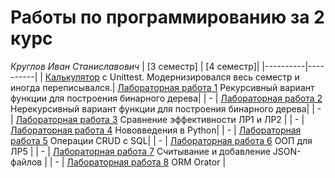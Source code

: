 # **Работы по программированию за 2 курс**
*Круглов Иван Станиславович*
| [3 семестр] | [4 семестр]|
|----------|----------|
| [Калькулятор](https://replit.com/@Dirwul/calculator "Калькулятор") с Unittest. Модернизировался весь семестр и иногда переписывался.| [Лабораторная работа 1](https://replit.com/@Dirwul/4SemLR1 "Рекурсивный вариант функции для построения бинарного дерева") Рекурсивный вариант функции для построения бинарного дерева|
| -    | [Лабораторная работа 2](https://replit.com/@Dirwul/4SemLR2 "Нерекурсивный вариант функции для построения бинарного дерева") Нерекурсивный вариант функции для построения бинарного дерева|
| -    | [Лабораторная работа 3](https://replit.com/@Dirwul/4SemLR3 "Построение графиков") Сравнение эффективности ЛР1 и ЛР2 |
| -    | [Лабораторная работа 4](https://replit.com/@Dirwul/4SemLR4 "Изменения, добавленные в новых версиях Python") Нововведения в Python|
| -    | [Лабораторная работа 5](https://replit.com/@Dirwul/4SemLR5 "Работа с БД") Операции CRUD с SQL|
| -    | [Лабораторная работа 6](https://replit.com/@Dirwul/4SemLR6 "Добавление ООП к ЛР5") ООП для ЛР5 |
| -    | [Лабораторная работа 7](https://replit.com/@Dirwul/4SemLR7 "Работа с JSON") Считывание и добавление JSON-файлов |
| -    | [Лабораторная работа 8](https://replit.com/@Dirwul/4SemLR8 "OOP ORM") ORM Orator |